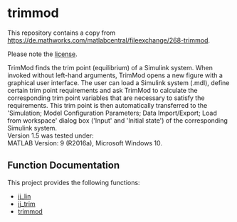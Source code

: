 # trimmod

This repository contains a copy from https://de.mathworks.com/matlabcentral/fileexchange/268-trimmod.

Please note the [license](license.txt).

TrimMod finds the trim point (equilibrium) of a Simulink system.
When invoked without left-hand arguments, TrimMod opens a new figure with a graphical user interface.
The user can load a Simulink system (.mdl), define certain trim point requirements and ask TrimMod to calculate the corresponding trim point variables that are necessary to satisfy the requirements.
This trim point is then automatically transferred to the 'Simulation; Model Configuration Parameters; Data Import/Export; Load from workspace' dialog box ('Input' and 'Initial state') of the corresponding Simulink system.  
Version 1.5 was tested under:  
MATLAB Version: 9 (R2016a), Microsoft Windows 10.

## Function Documentation

This project provides the following functions:  
- [jj_lin](https://htmlpreview.github.io/?https://github.com/se2a-gla/trimmod/blob/main/help/trimmod/jj_lin.html)  
- [jj_trim](https://htmlpreview.github.io/?https://github.com/se2a-gla/trimmod/blob/main/help/trimmod/jj_trim.html)  
- [trimmod](https://htmlpreview.github.io/?https://github.com/se2a-gla/trimmod/blob/main/help/trimmod/trimmod.html)  
